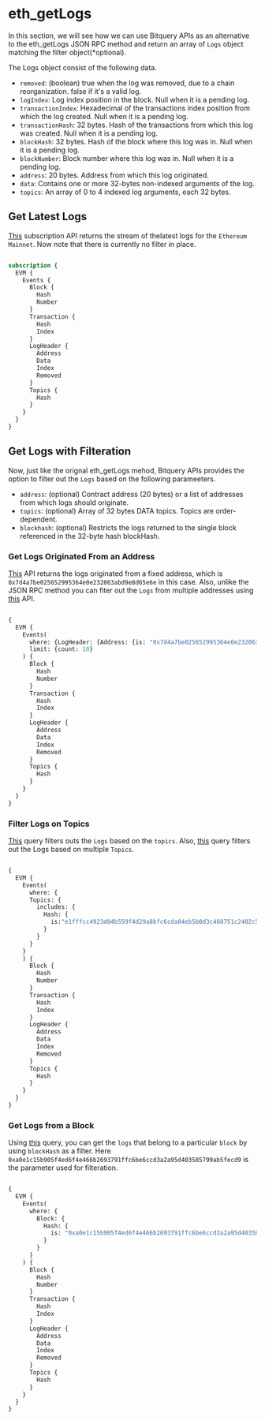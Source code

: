 # eth_getLogs

In this section, we will see how we can use Bitquery APIs as an alternative to the eth_getLogs JSON RPC method and return an array of `Logs` object matching the filter object(*optional). 

The Logs object consist of the following data.

- `removed`: (boolean) true when the log was removed, due to a chain reorganization. false if it's a valid log.
- `logIndex`: Log index position in the block. Null when it is a pending log.
- `transactionIndex`: Hexadecimal of the transactions index position from which the log created. Null when it is a pending log.
- `transactionHash`: 32 bytes. Hash of the transactions from which this log was created. Null when it is a pending log.
- `blockHash`: 32 bytes. Hash of the block where this log was in. Null when it is a pending log.
- `blockNumber`: Block number where this log was in. Null when it is a pending log.
- `address`: 20 bytes. Address from which this log originated.
- `data`: Contains one or more 32-bytes non-indexed arguments of the log.
- `topics`: An array of 0 to 4 indexed log arguments, each 32 bytes.

## Get Latest Logs
[This](https://ide.bitquery.io/eth_getLogs_1) subscription API returns the stream of thelatest logs for the `Ethereum Mainnet`. Now note that there is currently no filter in place.

``` graphql

subscription {
  EVM {
    Events {
      Block {
        Hash
        Number
      }
      Transaction {
        Hash
        Index
      }
      LogHeader {
        Address
        Data
        Index
        Removed
      }
      Topics {
        Hash
      }
    }
  }
}

```

## Get Logs with Filteration

Now, just like the orignal eth_getLogs mehod, Bitquery APIs provides the option to filter out the `Logs` based on the following parameeters.

- `address`: (optional) Contract address (20 bytes) or a list of addresses from which logs should originate.
- `topics`: (optional) Array of 32 bytes DATA topics. Topics are order-dependent.
- `blockhash`: (optional) Restricts the logs returned to the single block referenced in the 32-byte hash blockHash.

### Get Logs Originated From an Address
[This](https://ide.bitquery.io/eth_getLogs-with-filters) API returns the logs originated from a fixed address, which is `0x7d4a7be025652995364e0e232063abd9e8d65e6e` in this case. Also, unlike the JSON RPC method you can fiter out the `Logs` from multiple addresses using [this](https://ide.bitquery.io/eth_getLogs-with-filters_1) API.

``` graphql

{
  EVM {
    Events(
      where: {LogHeader: {Address: {is: "0x7d4a7be025652995364e0e232063abd9e8d65e6e"}}}
      limit: {count: 10}
    ) {
      Block {
        Hash
        Number
      }
      Transaction {
        Hash
        Index
      }
      LogHeader {
        Address
        Data
        Index
        Removed
      }
      Topics {
        Hash
      }
    }
  }
}

```

### Filter Logs on Topics

[This](https://ide.bitquery.io/eth_getLogs-with-filters_2) query filters outs the `Logs` based on the `topics`. Also, [this](https://ide.bitquery.io/eth_getLogs-with-filters_3) query filters out the Logs based on multiple `Topics`. 

``` graphql

{
  EVM {
    Events(
      where: {
      Topics: {
        includes: {
          Hash: {
            is:"e1fffcc4923d04b559f4d29a8bfc6cda04eb5b0d3c460751c2402c5c5cc9109c"
          }
        }
      }
    }
    ) {
      Block {
        Hash
        Number
      }
      Transaction {
        Hash
        Index
      }
      LogHeader {
        Address
        Data
        Index
        Removed
      }
      Topics {
        Hash
      }
    }
  }
}

```

### Get Logs from a Block

Using [this](https://ide.bitquery.io/eth_getLogs-with-filters_4) query, you can get the `logs` that belong to a particular `block` by using `blockHash` as a filter. Here `0xa0e1c15b905f4ed6f4e466b2693791ffc6be6ccd3a2a95d403585799ab5fecd9` is the parameter used for filteration.

``` graphql 

{
  EVM {
    Events(
      where: {
        Block: {
          Hash: {
            is: "0xa0e1c15b905f4ed6f4e466b2693791ffc6be6ccd3a2a95d403585799ab5fecd9"
          }
        }
      }
    ) {
      Block {
        Hash
        Number
      }
      Transaction {
        Hash
        Index
      }
      LogHeader {
        Address
        Data
        Index
        Removed
      }
      Topics {
        Hash
      }
    }
  }
}

```